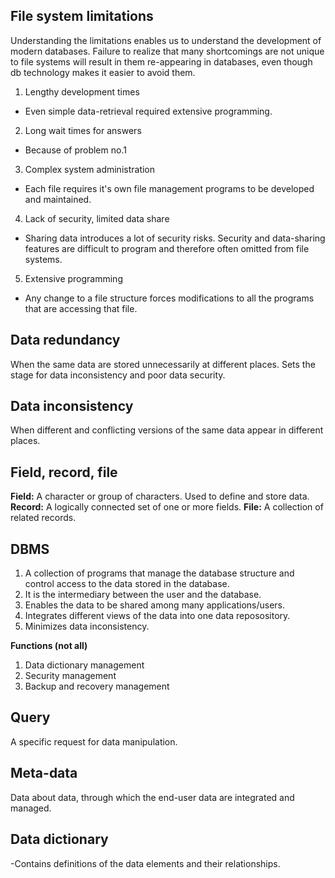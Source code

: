 ## File system limitations

Understanding the limitations enables us to understand the development of modern databases.
Failure to realize that many shortcomings are not unique to file systems will result in them re-appearing in databases, even though db technology makes it easier to avoid them.

1.  Lengthy development times
- Even simple data-retrieval required extensive programming.

2. Long wait times for answers
- Because of problem no.1

3.  Complex system administration
- Each file requires it's own file management programs to be developed and maintained.

4. Lack of security, limited data share
- Sharing data introduces a lot of security risks. Security and data-sharing features are difficult to program and therefore often omitted from file systems.

5.  Extensive programming
- Any change to a file structure forces modifications to all the programs that are accessing that file.
    

## Data redundancy
When the same data are stored unnecessarily at different places. 
Sets the stage for data inconsistency and poor data security.
 
## Data inconsistency
When different and conflicting versions of the same data appear in different places.

## Field, record, file
**Field:** A character or group of characters. Used to define and store data.
**Record:** A logically connected set of one or more fields.
**File:** A collection of related records.

## DBMS
1. A collection of programs that manage the database structure and control access to the data stored in the database.
2. It is the intermediary between the user and the database.
3. Enables the data to be shared among many applications/users.
4. Integrates different views of the data into one data reposository.
5. Minimizes data inconsistency.

**Functions (not all)**
1. Data dictionary management
2. Security management
3. Backup and recovery management

## Query
A specific request for data manipulation.

## Meta-data
Data about data, through which the end-user data are integrated and managed.

## Data dictionary
-Contains definitions of the data elements and their relationships.